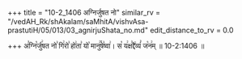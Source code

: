 +++
title = "10-2_1406 अग्निर्जुषत नो"
similar_rv = "/vedAH_Rk/shAkalam/saMhitA/vishvAsa-prastutiH/05/013/03_agnirjuShata_no.md"
edit_distance_to_rv = 0.0

+++
अ꣣ग्नि꣡र्जु꣢षत नो꣣ गि꣢रो꣣ हो꣢ता꣣ यो꣡ मानु꣢꣯षे꣣ष्वा꣢। स꣡ य꣢क्ष꣣द्दै꣢व्यं꣣ ज꣡न꣢म् ॥ 10-2:1406 ॥

<div class="js_include " url="/vedAH_Rk/shAkalam/saMhitA/vishvAsa-prastutiH/05/013/03_agnirjuShata_no.md"  newLevelForH1="2" title="विश्वास-शाकल-प्रस्तुतिः"  > </div>